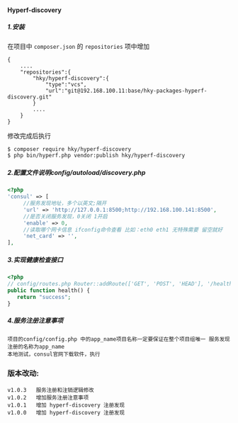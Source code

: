 #### Hyperf-discovery

##### 1.安装
在项目中 `composer.json` 的 `repositories` 项中增加
``` 
{
    ....
    "repositories":{
        "hky/hyperf-discovery":{
            "type":"vcs",
            "url":"git@192.168.100.11:base/hky-packages-hyperf-discovery.git"
        }
        ....
    }
}
```
修改完成后执行 
```bash
$ composer require hky/hyperf-discovery
$ php bin/hyperf.php vendor:publish hky/hyperf-discovery
```
##### 2.配置文件说明config/autoload/discovery.php
```php
<?php
'consul' => [
     //服务发现地址，多个以英文;隔开
     'url' => 'http://127.0.0.1:8500;http://192.168.100.141:8500',
     //是否关闭服务发现，0关闭 1开启
     'enable' => 0,
     //读取哪个网卡信息 ifconfig命令查看 比如：eth0 eth1 无特殊需要 留空就好
     'net_card' => '',
],
```
##### 3.实现健康检查接口
```php
<?php
// config/routes.php Router::addRoute(['GET', 'POST', 'HEAD'], '/health/check', 'App\Controller\IndexController@health');
public function health() {
   return "success";
}
```
##### 4.服务注册注意事项
```$xslt
项目的config/config.php 中的app_name项目名称一定要保证在整个项目组唯一 服务发现注册的名称为app_name
本地测试，consul官网下载软件，执行
```
### 版本改动:
```$xslt
v1.0.3   服务注册和注销逻辑修改
v1.0.2   增加服务注册注意事项
v1.0.1   增加 hyperf-discovery 注册发现
v1.0.0   增加 hyperf-discovery 注册发现
```
